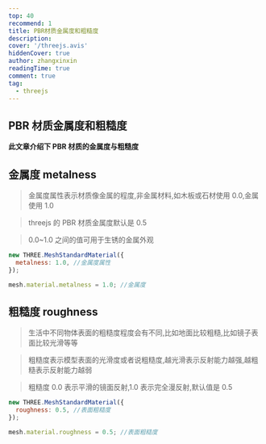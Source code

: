 ```yaml
---
top: 40
recommend: 1
title: PBR材质金属度和粗糙度
description:
cover: '/threejs.avis'
hiddenCover: true
author: zhangxinxin
readingTime: true
comment: true
tag:
  - threejs
---
```


## PBR 材质金属度和粗糙度

**此文章介绍下 PBR 材质的金属度与粗糙度**

## 金属度 metalness

> 金属度属性表示材质像金属的程度,非金属材料,如木板或石材使用 0.0,金属使用 1.0

> threejs 的 PBR 材质金属度默认是 0.5

> 0.0~1.0 之间的值可用于生锈的金属外观

```js
new THREE.MeshStandardMaterial({
  metalness: 1.0, //金属度属性
});
```

```js
mesh.material.metalness = 1.0; //金属度
```

## 粗糙度 roughness

> 生活中不同物体表面的粗糙度程度会有不同,比如地面比较粗糙,比如镜子表面比较光滑等等

> 粗糙度表示模型表面的光滑度或者说粗糙度,越光滑表示反射能力越强,越粗糙表示反射能力越弱

> 粗糙度 0.0 表示平滑的镜面反射,1.0 表示完全漫反射,默认值是 0.5

```js
new THREE.MeshStandardMaterial({
  roughness: 0.5, //表面粗糙度
});
```

```js
mesh.material.roughness = 0.5; //表面粗糙度
```
